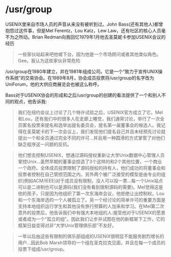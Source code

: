 # /usr/group

USENIX里来自市场人员的声音从来没有被听到过。John Bass(还有其他人)都曾抱怨过这件事，但是Mel Ferentz，Lou Katz，Lew Law，还有社区的核心人员毫不为之所动。Brian Redman向我回忆1979年1月他去圣莫妮卡参加USENIX会议的经历

> 一些家伙站起来吧他嘘下台，因为他是一个市场顾问或者其他类似角色。Gee，我认为这些家伙非常危险

/usr/group在1980年建立，并在1981年组成公司。它是一个“致力于宣传UNIX操作系统”的交易协会。在1989年8月，协会成员投票将/usr/group的名字改为UniForum，他的大供应商展览会也被这么称呼。

Bass对于USENIX协会的形成和之后/usr/group的创建的看法提供了一个和别人不同的观点，他告诉我:

> 我们在纽约会议上讨论了几个特许试验之后，USENIX官方成立了它。Mel和Lou，还有我们中的很多人在走廊上睡觉，我们通宵讨论，举行了一次全员匿名投票来提名和选举出提名委员会，提名第一届董事会的候选人。我记得在圣莫妮卡的下一次会议上，我们发现他们提名自己并且未经预先讨论就提出一个和全员通过完全不同的许可...并且用一种圆滑的方式掌管了对他们缺乏程序这一问题的反抗。

> 他们想去控制USENIX，想通过源码授权重新让大学Unix数据中心管理人员掌控Unix...虽然早期的董事会捏造了3个这样的和2个其他位置，一个商业一个政府。全体成员投票限制了源码授权的持有人，他们成功的将董事会和投票者控制在自己管控范围之内。另外两个被广泛接受的模型是由专业的组织(例如ACM/IEEE)对于成员没有限制，没人可以投一票...每一个Unix站点可以是二进制也可以是源码(我们没有看到限制源码的需要)。Mel觉得这是他的孩子，只是因为他组织了第一次东海岸会议，他拒绝让出控制权。Lou和一个东海岸选的一个人被孤立了。另一个经讨论的简单许可的重要方面是支持本地组织运行学生和其他没有旅行预算的人加来和学习。在Mel第二次意外的投票后，他告诉我们中有强大本地组的人:接受他对于USENIX的愿景或者成为一个“孤立的组”。因此我们让步并试图在他的新框架下工作，它的框架日益变得对非“大学Unix管理俱乐部”不友好。

> 一年以后由这些有限制的俱乐部组成的USENIX很明显不能服务剧烈增长的用户...因此Bob Marsh领导的一个组在圣克拉克见面，并且在每一个成员的投票下组成/usr/group。

